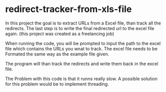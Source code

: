 # redirect-tracker-from-xls-file

In this project the goal is to extract URLs from a Excel file, than track all the redirects.
The last step is to write the final redirected url to the excel file again.
(this project was created as a freelancing job)


When running the code, you will be prompted to input the path to the excel file which contains the URLs you wnat to track.
The excel file needs to be Formated the same way as the example file given.

The program will than track the redirects and write them back in the excel file.

The Problem with this code is that it runns really slow.
A possible solution for this problem would be to implement threading.
